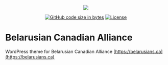 <p align="center"><a href="https://belarusians.ca" target="_blank"><img src="http://belarusians.ca/wp-content/themes/belarusians/images/logo-be.svg"></a></p>
<p align="center">
<a href="https://github.com/hostbrook/belarusians"><img alt="GitHub code size in bytes" src="https://img.shields.io/github/languages/code-size/hostbrook/belarusians"></a>
<a href="https://github.com/hostbrook/belarusians"><img alt="License" src="https://img.shields.io/github/license/hostbrook/belarusians"></a>
</p>

# Belarusian Canadian Alliance

WordPress theme for Belarusian Canadian Alliance [https://belarusians.ca](https://belarusians.ca)
